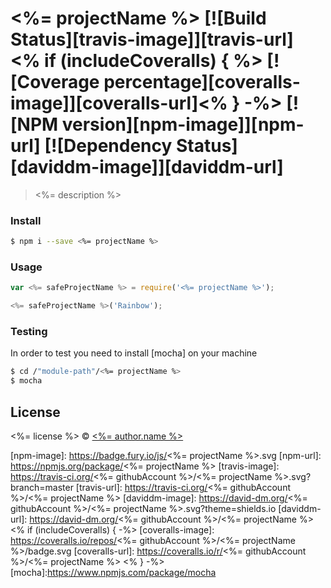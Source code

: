 # <%= projectName %> [![Build Status][travis-image]][travis-url] <% if (includeCoveralls) { %> [![Coverage percentage][coveralls-image]][coveralls-url]<% } -%> [![NPM version][npm-image]][npm-url] [![Dependency Status][daviddm-image]][daviddm-url]

> <%= description %>


### Install

```sh
$ npm i --save <%= projectName %>
```


### Usage

```js
var <%= safeProjectName %> = require('<%= projectName %>');

<%= safeProjectName %>('Rainbow');
```

### Testing

In order to test you need to install [mocha] on your machine

```sh
$ cd /"module-path"/<%= projectName %>
$ mocha
```


## License

<%= license %> © [<%= author.name %>](<%= author.url %>)


[npm-image]: https://badge.fury.io/js/<%= projectName %>.svg
[npm-url]: https://npmjs.org/package/<%= projectName %>
[travis-image]: https://travis-ci.org/<%= githubAccount %>/<%= projectName %>.svg?branch=master
[travis-url]: https://travis-ci.org/<%= githubAccount %>/<%= projectName %>
[daviddm-image]: https://david-dm.org/<%= githubAccount %>/<%= projectName %>.svg?theme=shields.io
[daviddm-url]: https://david-dm.org/<%= githubAccount %>/<%= projectName %>
<% if (includeCoveralls) { -%>
[coveralls-image]: https://coveralls.io/repos/<%= githubAccount %>/<%= projectName %>/badge.svg
[coveralls-url]: https://coveralls.io/r/<%= githubAccount %>/<%= projectName %>
<% } -%>
[mocha]:https://www.npmjs.com/package/mocha
